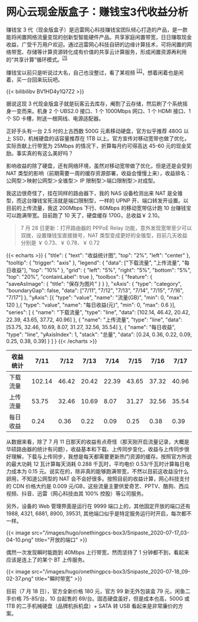 # 网心云现金版盒子：赚钱宝3代收益分析


赚钱宝 3 代（现金版盒子）是迅雷网心科技赚钱宝团队倾心打造的产品，是一款能将闲置网络流量变现的创新型智能硬件产品。共享家庭闲置带宽，日日赚取现金收益，广受千万用户欢迎。通过迅雷网心科技自研的边缘计算技术，可将闲置的网络带宽、存储等计算资源转化成有价值的共享云计算服务，形成闲置资源再利用的“共享计算”循环模式。<sup>[[1]](https://box.onethingpcs.com/products/wxy-cash-box/)</sup>

<!--more-->

赚钱宝以前只是听说过大名，自己也没整过，看了某视频 <sup>[[2]](https://www.bilibili.com/video/BV1HD4y1Q7Z2)</sup>，想着闲着也是闲着，买一台回来玩玩吧。

{{< bilibilibv BV1HD4y1Q7Z2 >}}

据说这现 3 代现金版盒子就是玩客云去库存，阉割了云存储，然后刷了个系统摇身一变而来。机身 2 个 UBS2.0 接口、1 个 1000Mbps 网口、1 个 HDMI 接口、1 个 SD 卡槽，附送一根网线、电源适配器。

正好手头有一台 2.5 吋的上古西数 500G 元素移动硬盘，官方似乎推荐 480G 以上 SSD，机械硬盘的话容量推荐在 1TB 以上。官方宣传对移动宽带也做了优化，实际贡献上行带宽为 25Mbps 的情况下，折算每月约可得高达 45-60 元的现金奖励。事实真的有这么美好吗？

影响收益的除了硬盘，还有网络环境，虽然对移动宽带做了优化，但是还是会受到 NAT 类型的影响（前期需要一周的缓存资源部署，收益会慢慢上来），收益排名：公网型＞映射公网型＞全锥型＞ IP 限制型＞端口限制型＞对成型。

我这边很奇怪了，挂在同样的路由器下，我的 NAS 设备检测出来 NAT 是全锥型，而这台赚钱宝死活就是端口限制型，一样的 UPNP 开、端口转发开设置。以目前的上传流量，我这 200Mbps 下行、60Mbps 的移动宽带估计跑 10 台赚钱宝可以跑满带宽。目前跑了 10 天了，硬盘缓存 170G，总收益￥ 2.10。

> 7 月 28 日更新：打开路由器的 PPPoE Relay 功能，意外发现宽带至少可以双拨，设置赚钱宝直接拨号，NAT 类型变成更好的全锥型，目前几天收益分别是 ￥ 0.73、￥ 0.78、￥ 0.72

{{< echarts >}}
{
"title": {
"text": "收益统计图",
"top": "2%",
"left": "center"
},
"tooltip": {
"trigger": "axis"
},
"legend": {
"data": ["下载流量", "上传流量", "每日收益"],
"top": "10%"
},
"grid": {
"left": "5%",
"right": "5%",
"bottom": "5%",
"top": "20%",
"containLabel": true
},
"toolbox": {
"feature": {
"saveAsImage": {
"title": "保存为图片"
}
}
},
"xAxis": {
"type": "category",
"boundaryGap": false,
"data": ["7/11", "7/12", "7/13", "7/14", "7/15", "7/16", "7/17"]
},
"yAxis": [{
"type": "value",
"name": "流量(GB)",
"min": 0,
"max": 120
},{
"type": "value",
"name": "每日收益(元)",
"min": 0,
"max": 0.6
}],
"series": [
{
"name": "下载流量",
"type": "line",
"data": [102.14, 46.42, 20.42, 22.39, 43.65, 37.72, 40.96]
},
{
"name": "上传流量",
"type": "line",
"data": [53.75, 32.46, 10.69, 8.07, 31.27, 32.56, 35.54]
},
{
"name": "每日收益",
"type": "line",
"yAxisIndex": 1,
"stack": "总量",
"data": [0.24, 0.36, 0.22, 0.09, 0.25, 0.38, 0.39]
}
]
}
{{< /echarts >}}

| 收益统计 | 7/11    | 7/12   | 7/13   | 7/14   | 7/15   | 7/16   | 7/17   |
| -------- | ------- | ------ | ------ | ------ | ------ | ------ | ------ |
| 下载流量 | 102\.14 | 46\.42 | 20\.42 | 22\.39 | 43\.65 | 37\.32 | 40\.96 |
| 上传流量 | 53\.75  | 32\.46 | 10\.69 | 8\.07  | 31\.27 | 32\.56 | 35\.54 |
| 每日收益 | 0\.24   | 0\.36  | 0\.22  | 0\.09  | 0\.25  | 0\.38  | 0\.39  |

从数据来看，除了 7 月 11 日那天的收益有点奇怪（那天刚开启流量记录，大概是华硕路由器的统计有问题），收益基本和下载、上传同步变化，收益与上传同步很好理解，下载与上传同步，我想是每天都需要更新热门资源的缓存。按照官方所说的最大功耗 12 瓦计算每天消耗 0.288 千瓦时，平均电价 0.53/千瓦时计算每日电力成本为 0.15 元。说实在的，除非真的能够跑满带宽，不然以目前这收益没什么卵用，不知道公网型的 NAT 会不会好很多。按照目前的收益计算，网心科技支付的 CDN 价格大约是 0.009 元/GB，这些流量主要供爱奇艺、PPTV、酷狗、西瓜视频、抖音、迅雷（网心科技由其 100% 控股）等公司服务。

另外，设备的 Web 管理界面是运行在 9999 端口上的，其他固定开放的端口还有 1988, 4321, 6881, 8900, 39531, 其他端口似乎是特定服务运行时开启，每次都不一样。

{{< image src="/images/hugo/onethingpcs-box3/Snipaste_2020-07-17_03-04-10.png" title="开放的端口" >}}

偶然一次发现瞬时能跑到 40Mbps 上行带宽，然而坚持了 1 分钟都不到，看起来应该是连上了的某个 BT 上传服务。

{{< image src="/images/hugo/onethingpcs-box3/Snipaste_2020-07-18_09-02-37.png" title="瞬时带宽" >}}

目前（7 月 18 日），官方全新价格 180 元，官方 99 新无外包装盒 79 元，闲鱼二手价格 75-85/台，10 台起售的 69/台。固态硬盘虽好，但是成本也高，500G 或 1TB 的二手机械硬盘（品牌机拆机盘）+ SATA 转 USB 看起来是非常廉价的方案。

